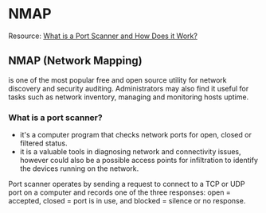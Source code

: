 # NMAP

Resource: [What is a Port Scanner and How Does it Work?](https://www.varonis.com/blog/port-scanning-techniques)

## NMAP (Network Mapping) 
is one of the most popular free and open source utility for network discovery and security auditing. Administrators may also find it useful for tasks such as network inventory, managing and monitoring hosts uptime.

### What is a port scanner? 
- it's a computer program that checks network ports for open, closed or filtered status.
- it is a valuable tools in diagnosing network and connectivity issues, however could also be a possible access points for infiltration to identify the devices running on the network. 

Port scanner operates by sending a request to connect to a TCP or UDP port on a computer and records one of the three responses: open = accepted, closed = port is in use, and blocked = silence or no response.